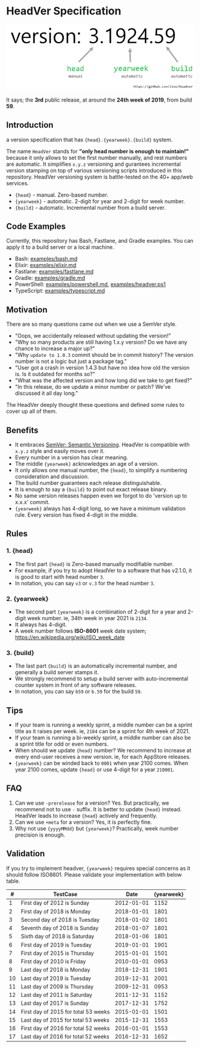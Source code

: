 # HeadVer Specification

![example](images/example.png)

It says; the **3rd** public release, at around the **24th week of 2019**, from build **59**.

## Introduction

a version specification that has `{head}.{yearweek}.{build}` system.

The name `HeadVer` stands for **"only head number is enough to maintain!"** because it only allows to set the first number manually, and rest numbers are automatic. It simplifies `x.y.z` versioning and gurantees incremental version stamping on top of various versioning scripts introduced in this repository. HeadVer versioning system is battle-tested on the 40+ app/web services.

- `{head}` - manual. Zero-based number.
- `{yearweek}` - automatic. 2-digit for year and 2-digit for week number.
- `{build}` - automatic. Incremental number from a build server.

## Code Examples

Currently, this repository has Bash, Fastlane, and Gradle examples. You can apply it to a build server or a local machine.

- Bash: [examples/bash.md](examples/bash.md)
- Elixir: [examples/elixir.md](examples/elixir.md)
- Fastlane: [examples/fastlane.md](examples/fastlane.md)
- Gradle: [examples/gradle.md](examples/gradle.md)
- PowerShell: [examples/powershell.md](examples/powershell.md), [examples/headver.ps1](examples/headver.ps1)
- TypeScript: [examples/typescript.md](examples/typescript.md)

## Motivation

There are so many questions came out when we use a SemVer style.
- "Oops, we accidentally released without updating the version!" 
- "Why so many products are still having 1.x.y version? Do we have any chance to increase a major up?"
- "Why `update to 1.0.3` commit should be in commit history? The version number is not a logic but just a package tag."
- "User got a crash in version 1.4.3 but have no idea how old the version is. Is it outdated for months so?"
- "What was the affected version and how long did we take to get fixed?"
- "In this release, do we update a minor number or patch? We've discussed it all day long."

The HeadVer deeply thought these questions and defined some rules to cover up all of them.


## Benefits

- It embraces [SemVer; Semantic Versioning](https://github.com/semver/semver). HeadVer is compatible with `x.y.z` style and easily moves over it.
- Every number in a version has clear meaning.
- The middle `{yearweek}` acknowledges an age of a version.
- It only allows one manual number, the `{head}`, to simplify a numbering consideration and discussion.
- The build number guarantees each release distinguishable.
- It is enough to say a `{build}` to point out exact release binary.
- No same version releases happen even we forgot to do 'version up to x.x.x' commit.
- `{yearweek}` always has 4-digit long, so we have a minimum validation rule. Every version has fixed 4-digit in the middle.

## Rules

### 1. {head}
- The first part `{head}` is Zero-based manually modifiable number.
- For example, if you try to adopt HeadVer to a software that has v2.1.0, it is good to start with head number `3`.
- In notation, you can say `v3` or `v.3` for the head number `3`.

### 2. {yearweek}
- The second part `{yearweek}` is a combination of 2-digit for a year and 2-digit week number. ie, 34th week in year 2021 is `2134`.
- It always has 4-digit.
- A week number follows **ISO-8601** week date system; https://en.wikipedia.org/wiki/ISO_week_date

### 3. {build}
- The last part `{build}` is an automatically incremental number, and generally a build server stamps it.
- We strongly recommend to setup a build server with auto-incremental counter system in front of any software releases.
- In notation, you can say `b59` or `b.59` for the build `59`.

## Tips
- If your team is running a weekly sprint, a middle number can be a sprint title as it raises per week. ie, `2104` can be a sprint for 4th week of 2021.
- If your team is running a bi-weekly sprint, a middle number can also be a sprint title for odd or even numbers.
- When should we update `{head}` number? We recommend to increase at every end-user receives a new version. ie, for each AppStore releases.
- `{yearweek}` can be winded back to `0001` when year 2100 comes. When year 2100 comes, update `{head}` or use 4-digit for a year `210001`.

## FAQ
1. Can we use `-prerelease` for a version? Yes. But practically, we recommend not to use `-` suffix. It is better to update `{head}` instead. HeadVer leads to increase `{head}` actively and frequently.
1. Can we use `+meta` for a version? Yes, it is perfectly fine.
1. Why not use `{yyyyMMdd}` but `{yearweek}`? Practically, week number precision is enough.

## Validation

If you try to implement headver, `{yearweek}` requires special concerns as it should follow ISO8601. Please validate your implementation with below table.

|#| TestCase | Date | {yearweek} | 
|-|----------|--------|------|
|1|First day of 2012 is Sunday| 2012-01-01 | 1152 |
|2|First day of 2018 is Monday| 2018-01-01 | 1801 |
|3|Second day of 2018 is Tuesday| 2018-01-02 | 1801 |
|4|Seventh day of 2018 is Sunday| 2018-01-07 | 1801 |
|5|Sixth day of 2018 is Saturday| 2018-01-06 | 1801 |
|6|First day of 2019 is Tuesday |2019-01-01 | 1901 |
|7|First day of 2015 is Thursday| 2015-01-01 | 1501 |
|8|First day of 2010 is Friday| 2010-01-01 | 0953 |
|9|Last day of 2018 is Monday| 2018-12-31 | 1901 |
|10|Last day of 2019 is Tuesday| 2019-12-31 | 2001 |
|11|Last day of 2009 is Thursday| 2009-12-31 | 0953 |
|12|Last day of 2011 is Saturday| 2011-12-31 | 1152 |
|13|Last day of 2017 is Sunday | 2017-12-31 | 1752 |
|14|First day of 2015 for total 53 weeks| 2015-01-01 | 1501 |
|15|Last day of 2015 for total 53 weeks| 2015-12-31 | 1553 |
|16|First day of 2016 for total 52 weeks| 2016-01-01 | 1553 |
|17|Last day of 2016 for total 52 weeks | 2016-12-31 | 1652 |
